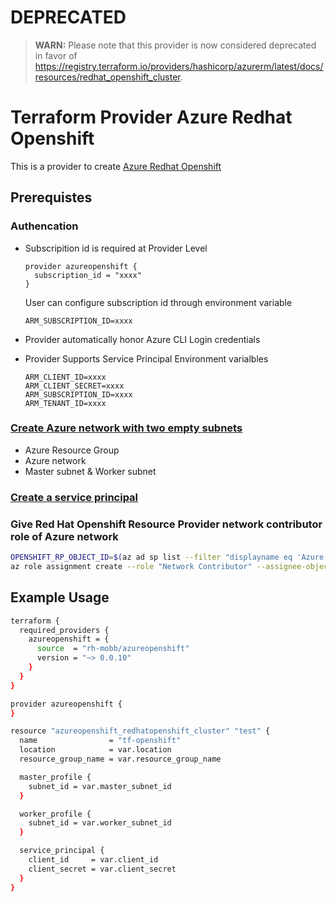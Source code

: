 # DEPRECATED

> **WARN:** Please note that this provider is now considered deprecated in favor of 
https://registry.terraform.io/providers/hashicorp/azurerm/latest/docs/resources/redhat_openshift_cluster.


# Terraform Provider Azure Redhat Openshift

This is a provider to create [Azure Redhat Openshift](https://docs.microsoft.com/en-us/azure/openshift/)


## Prerequistes

### Authencation

* Subscripition id is required at Provider Level

    ```
    provider azureopenshift {
      subscription_id = "xxxx"
    }
    ```

    User can configure subscription id through environment variable

    ```
    ARM_SUBSCRIPTION_ID=xxxx
    ```

* Provider automatically honor Azure CLI Login credentials
* Provider Supports Service Principal Environment varialbles

    ```
    ARM_CLIENT_ID=xxxx
    ARM_CLIENT_SECRET=xxxx
    ARM_SUBSCRIPTION_ID=xxxx
    ARM_TENANT_ID=xxxx
    ```


### [Create Azure network with two empty subnets](https://docs.microsoft.com/en-us/azure/openshift/tutorial-create-cluster#create-a-virtual-network-containing-two-empty-subnets)
* Azure Resource Group
* Azure network
* Master subnet & Worker subnet

### [Create a service principal](https://docs.microsoft.com/en-us/azure/openshift/howto-create-service-principal?pivots=aro-azurecli)

### Give Red Hat Openshift Resource Provider network contributor role of Azure network

```bash
OPENSHIFT_RP_OBJECT_ID=$(az ad sp list --filter "displayname eq 'Azure Red Hat OpenShift RP'" --query "[?appDisplayName=='Azure Red Hat OpenShift RP'].objectId" --only-show-errors --output tsv)
az role assignment create --role "Network Contributor" --assignee-object-id ${OPENSHIFT_RP_OBJECT_ID} --scope [NETWORK_ID]
```

## Example Usage

```bash
terraform {
  required_providers {
    azureopenshift = {
      source  = "rh-mobb/azureopenshift"
      version = "~> 0.0.10"
    }
  }
}

provider azureopenshift {
}

resource "azureopenshift_redhatopenshift_cluster" "test" {
  name                = "tf-openshift"
  location            = var.location
  resource_group_name = var.resource_group_name

  master_profile {
    subnet_id = var.master_subnet_id
  }

  worker_profile {
    subnet_id = var.worker_subnet_id
  }

  service_principal {
    client_id     = var.client_id
    client_secret = var.client_secret
  }
}
```

